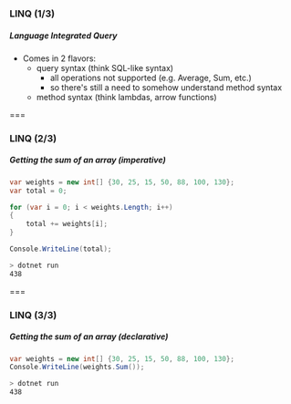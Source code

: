 ### LINQ (1/3)

##### Language Integrated Query

- Comes in 2 flavors:
  * query syntax (think SQL-like syntax)
    + all operations not supported (e.g. Average, Sum, etc.)
    + so there's still a need to somehow understand method syntax
  * method syntax (think lambdas, arrow functions)

===

### LINQ (2/3)

##### Getting the sum of an array (imperative)

```cs
var weights = new int[] {30, 25, 15, 50, 88, 100, 130};
var total = 0;

for (var i = 0; i < weights.Length; i++)
{
    total += weights[i];
}

Console.WriteLine(total);
```

```bash
> dotnet run
438
```

===

### LINQ (3/3)

##### Getting the sum of an array (declarative)

```cs
var weights = new int[] {30, 25, 15, 50, 88, 100, 130};
Console.WriteLine(weights.Sum());
```

```bash
> dotnet run
438
```